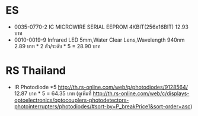 # ES
  - 0035-0770-2	IC MICROWIRE SERIAL EEPROM 4KBIT(256x16BIT) 12.93	บาท
  - 0010-0019-9	Infrared LED 5mm,Water Clear Lens,Wavelength 940nm 2.89 บาท * 2 ตัว/ระดับ * 5 = 28.90 บาท
  
# RS Thailand
  - IR Photodiode *5 http://th.rs-online.com/web/p/photodiodes/9128564/  12.87 บาท * 5 = 64.35 บาท (ดูเพิ่มที่ http://th.rs-online.com/web/c/displays-optoelectronics/optocouplers-photodetectors-photointerrupters/photodiodes/#sort-by=P_breakPrice1&sort-order=asc)
  
  

